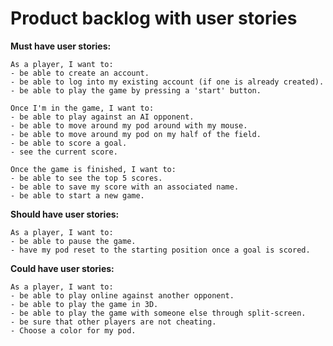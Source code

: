 # Product backlog with user stories

**Must have user stories:**

    As a player, I want to:
    - be able to create an account. 
    - be able to log into my existing account (if one is already created).
    - be able to play the game by pressing a 'start' button.

    Once I'm in the game, I want to:
    - be able to play against an AI opponent.
    - be able to move around my pod around with my mouse.
    - be able to move around my pod on my half of the field.
    - be able to score a goal.
    - see the current score.

    Once the game is finished, I want to:
    - be able to see the top 5 scores.
    - be able to save my score with an associated name.
    - be able to start a new game.

**Should have user stories:**

    As a player, I want to:
    - be able to pause the game.
    - have my pod reset to the starting position once a goal is scored.

**Could have user stories:**

    As a player, I want to:
    - be able to play online against another opponent.
    - be able to play the game in 3D.
    - be able to play the game with someone else through split-screen.
    - be sure that other players are not cheating.
    - Choose a color for my pod.